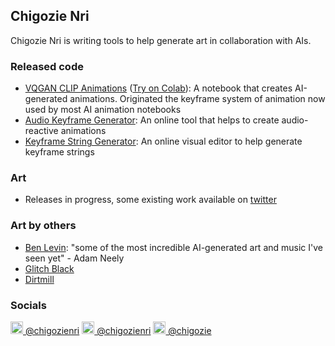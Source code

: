 ## Chigozie Nri

Chigozie Nri is writing tools to help generate art in collaboration with AIs.

### Released code
- [VQGAN CLIP Animations](https://github.com/chigozienri/VQGAN-CLIP-animations) ([Try on Colab](https://colab.research.google.com/github/chigozienri/VQGAN-CLIP-animations/blob/main/VQGAN-CLIP-animations.ipynb)): A notebook that creates AI-generated animations. Originated the keyframe system of animation now used by most AI animation notebooks
- [Audio Keyframe Generator](https://audio-keyframe-generator.glitch.me/): An online tool that helps to create audio-reactive animations
- [Keyframe String Generator](https://keyframe-string-generator.glitch.me/): An online visual editor to help generate keyframe strings

### Art
- Releases in progress, some existing work available on [twitter](https://twitter.com/chigozienri)

### Art by others
- [Ben Levin](https://www.youtube.com/watch?v=AIUFNADtK3w): "some of the most incredible AI-generated art and music I've seen yet" - Adam Neely
- [Glitch Black](https://www.instagram.com/p/CVzEuB6lJjR/)
- [Dirtmill](https://www.youtube.com/channel/UCToztRy9FSTIhEen_1x4FAw)

### Socials
[<img src="https://upload.wikimedia.org/wikipedia/commons/4/4f/Twitter-logo.svg" alt="Twitter URL" height="20pt"/> @chigozienri](https://twitter.com/chigozienri) 
[<img src="https://upload.wikimedia.org/wikipedia/commons/9/91/Octicons-mark-github.svg" alt="GitHub URL" height="20pt" style="background-color:white"/> @chigozienri](https://github.com/chigozienri) 
[<img src="https://uploads-ssl.webflow.com/5c14e387dab576fe667689cf/61e1116779fc0a9bd5bdbcc7_Frame%206.png" alt="Ko-Fi URL" height="20pt"/> @chigozie](https://ko-fi.com/chigozie)
